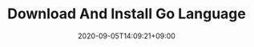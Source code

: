 ---
title: "Download And Install Go Language"
description: "Learn How to setup Local go programming language Environment"
date: 2020-09-05T14:09:21+09:00
draft: false
weight: -100
collapsible: true
link: "Install"
---